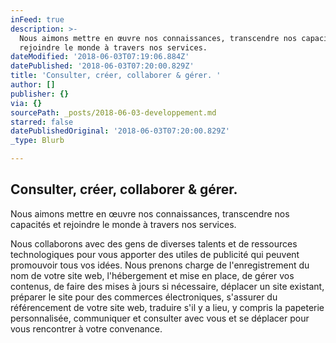 ```yaml
---
inFeed: true
description: >-
  Nous aimons mettre en œuvre nos connaissances, transcendre nos capacités et
  rejoindre le monde à travers nos services. 
dateModified: '2018-06-03T07:19:06.884Z'
datePublished: '2018-06-03T07:20:00.829Z'
title: 'Consulter, créer, collaborer & gérer. '
author: []
publisher: {}
via: {}
sourcePath: _posts/2018-06-03-developpement.md
starred: false
datePublishedOriginal: '2018-06-03T07:20:00.829Z'
_type: Blurb

---
```

## Consulter, créer, collaborer & gérer. 

Nous aimons mettre en œuvre nos connaissances, transcendre nos capacités et rejoindre le monde à travers nos services. 

Nous collaborons avec des gens de diverses talents et de ressources technologiques pour vous apporter des utiles de publicité qui peuvent promouvoir tous vos idées. Nous prenons charge de l'enregistrement du nom de votre site web, l'hébergement et mise en place, de gérer vos contenus, de faire des mises à jours si nécessaire, déplacer un site existant, préparer le site pour des commerces électroniques, s'assurer du référencement de votre site web, traduire s'il y a lieu, y compris la papeterie personnalisée, communiquer et consulter avec vous et se déplacer pour vous rencontrer à votre convenance.